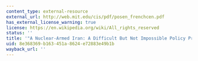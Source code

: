 ```yaml
---
content_type: external-resource
external_url: http://web.mit.edu/cis/pdf/posen_frenchcen.pdf
has_external_license_warning: true
license: https://en.wikipedia.org/wiki/All_rights_reserved
status: ''
title: '"A Nuclear-Armed Iran: A Difficult But Not Impossible Policy Problem." (PDF)'
uid: 8e368369-b163-451a-8624-e72883e49b1b
wayback_url: ''
---
```

